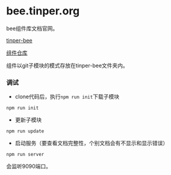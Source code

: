 # bee.tinper.org

bee组件库文档官网。

[tinper-bee](http://github.com/iuap-design/tinper-bee.org)

[组件仓库](http://github.com/tinper-bee)

组件以git子模块的模式存放在tinper-bee文件夹内。

### 调试

- clone代码后，执行`npm run init`下载子模块

```
npm run init
```

- 更新子模块

```
npm run update
```

- 启动服务（要查看文档完整性，个别文档会有不显示和显示错误）

```
npm run server
```

会监听9090端口。
